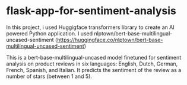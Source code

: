 # flask-app-for-sentiment-analysis
In this project, i used Huggigface transformers library to create an AI powered Python application.
I used nlptown/bert-base-multilingual-uncased-sentiment (https://huggingface.co/nlptown/bert-base-multilingual-uncased-sentiment)

This is a bert-base-multilingual-uncased model finetuned for sentiment analysis on product reviews in six languages: English, Dutch, German, French, Spanish, and Italian. It predicts the sentiment of the review as a number of stars (between 1 and 5).
